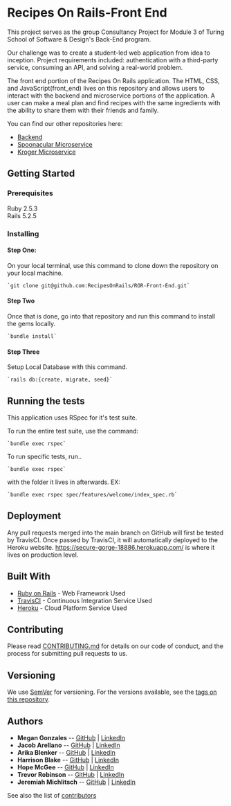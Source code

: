 # Recipes On Rails-Front End
This project serves as the group Consultancy Project for Module 3 of Turing School of Software & Design's Back-End program.

Our challenge was to create a student-led web application from idea to inception. Project requirements included: authentication with a third-party service, consuming an API, and solving a real-world problem.

The front end portion of the Recipes On Rails application. The HTML, CSS, and JavaScript(front_end) lives on this repository and allows users to interact with the backend and microservice portions of the application. A user can make a meal plan and find recipes with the same ingredients with the ability to share them with their friends and family.

You can find our other repositories here:
- [Backend](https://github.com/RecipesOnRails/ROR-Backend)
- [Spoonacular Microservice](https://github.com/RecipesOnRails/ROR_recipe_microservice)
- [Kroger Microservice](https://github.com/RecipesOnRails/ROR_shopping_microservice)

## Getting Started

### Prerequisites
Ruby 2.5.3  
Rails 5.2.5

### Installing
#### Step One:
On your local terminal, use this command to clone down the repository on your local machine.

    `git clone git@github.com:RecipesOnRails/ROR-Front-End.git` 

#### Step Two
Once that is done, go into that repository and run this command to install the gems locally. 

    `bundle install` 

#### Step Three
Setup Local Database with this command. 

    `rails db:{create, migrate, seed}`

## Running the tests
This application uses RSpec for it's test suite.  

To run the entire test suite, use the command: 

    `bundle exec rspec` 
  
To run specific tests, run..

    `bundle exec rspec` 
    
with the folder it lives in afterwards. EX: 

    `bundle exec rspec spec/features/welcome/index_spec.rb`

## Deployment
Any pull requests merged into the main branch on GitHub will first be tested by TravisCI.
Once passed by TravisCI, it will automatically deployed to the Heroku website.
https://secure-gorge-18886.herokuapp.com/ is where it lives on production level.

## Built With
* [Ruby on Rails](https://guides.rubyonrails.org/v5.2/) -  Web Framework Used
* [TravisCI](https://docs.travis-ci.com/) - Continuous Integration Service Used
* [Heroku](https://devcenter.heroku.com/categories/reference) - Cloud Platform Service Used

## Contributing
Please read [CONTRIBUTING.md](https://gist.github.com/PurpleBooth/b24679402957c63ec426) for details on our code of conduct, and the process for submitting pull requests to us.

## Versioning
We use [SemVer](http://semver.org/) for versioning. For the versions available, see the [tags on this repository](https://github.com/your/project/tags).

## Authors
* **Megan Gonzales** -- [GitHub](https://github.com/MGonzales26) |
  [LinkedIn](https://www.linkedin.com/in/megan-e-gonzales/)
* **Jacob Arellano** -- [GitHub](https://github.com/jakejakearell) |
  [LinkedIn](https://www.linkedin.com/in/jacob-arellano-ab2890207/)
* **Arika Blenker** -- [GitHub](https://github.com/arikalea) |
  [LinkedIn](https://www.linkedin.com/in/arika-blenker/)
* **Harrison Blake** -- [GitHub](https://github.com/harrison-blake) |
  [LinkedIn](https://www.linkedin.com/in/harrison-blake-802094200/)
* **Hope McGee** -- [GitHub](https://github.com/hopesgit) |
  [LinkedIn](https://www.linkedin.com/in/hope-mcgee/)
* **Trevor Robinson** -- [GitHub](https://github.com/Trevor-Robinson) |
  [LinkedIn](https://www.linkedin.com/in/trevor-robinson-0bb251207/)
* **Jeremiah Michlitsch** -- [GitHub](https://github.com/jmichlitsch) |
  [LinkedIn](https://www.linkedin.com/in/jeremiah-michlitsch-49048a206/)
  
See also the list of [contributors](https://github.com/RecipesOnRails/ROR-Front-End/graphs/contributors)
